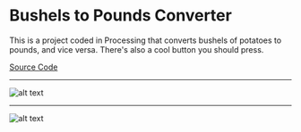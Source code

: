 # Bushels to Pounds Converter

This is a project coded in Processing that converts bushels of potatoes to pounds, and vice versa.  There's also a cool button you should press.


[Source Code]()

---

![alt text](https://github.com/bcinbis/portfolio2018/blob/master/Images/Converter1.png)

---

![alt text](https://github.com/bcinbis/portfolio2018/blob/master/Images/Converter1.png)

